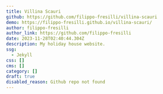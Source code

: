 ```yaml
---
title: Villina Scauri
github: https://github.com/filippo-fresilli/villina-scauri
demo: https://filippo-fresilli.github.io/villina-scauri/
author: filippo-fresilli
author_link: https://github.com/filippo-fresilli
date: 2023-11-28T02:40:44.304Z
description: My holiday house website.
ssg:
  - Jekyll
css: []
cms: []
category: []
draft: true
disabled_reason: Github repo not found
---
```

